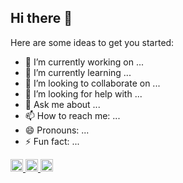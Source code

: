 ## Hi there 👋

Here are some ideas to get you started:

- 🔭 I’m currently working on ...
- 🌱 I’m currently learning ...
- 👯 I’m looking to collaborate on ...
- 🤔 I’m looking for help with ...
- 💬 Ask me about ...
- 📫 How to reach me: ...
- 😄 Pronouns: ...
- ⚡ Fun fact: ...

<p align="left">
  <a href="https://github.com/okadahideya">
    <img height="20" src="https://komarev.com/ghpvc/?username=okadahideya" />
  </a>
  <a href="https://github.com/okadahideya">
    <img height="20" src="https://img.shields.io/github/followers/okadahideya?label=follow&logo=github&style=flat" />
  </a>
  <a href="http://qiita.com/0511hideya">
    <img height="20" src="https://qiita-badge.apiapi.app/s/0511hideya/posts.svg" />
  </a>
</p>
